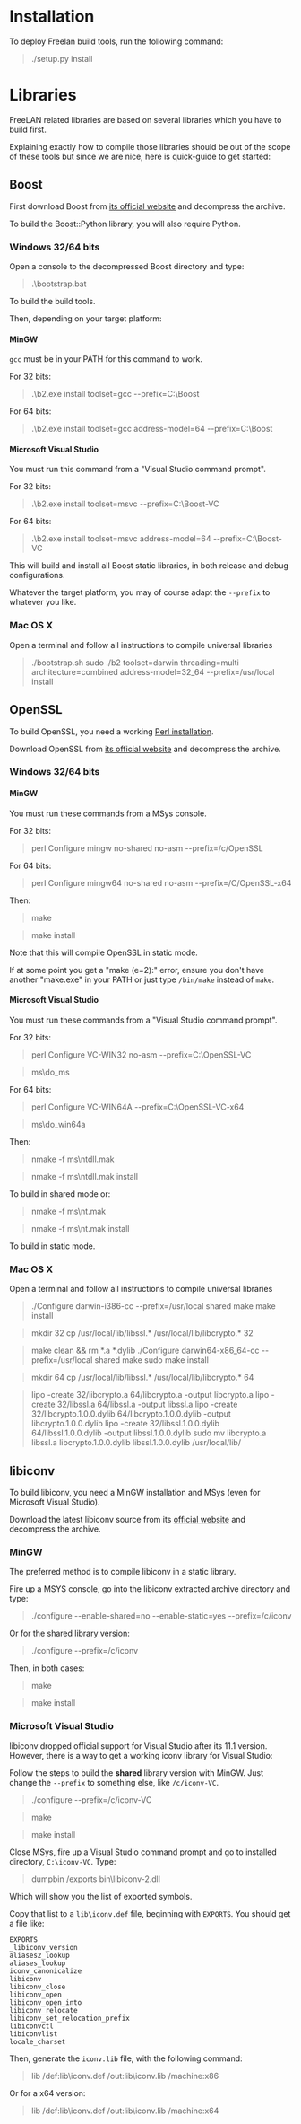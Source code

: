 Installation
============

To deploy Freelan build tools, run the following command:

> ./setup.py install

Libraries
=========

FreeLAN related libraries are based on several libraries which you have to build first.

Explaining exactly how to compile those libraries should be out of the scope of these tools but since we are nice, here is quick-guide to get started:

Boost
-----

First download Boost from [its official website](http://www.boost.org/) and decompress the archive.

To build the Boost::Python library, you will also require Python.

### Windows 32/64 bits

Open a console to the decompressed Boost directory and type:

> .\bootstrap.bat

To build the build tools.

Then, depending on your target platform:

#### MinGW

`gcc` must be in your PATH for this command to work.

For 32 bits:

> .\b2.exe install toolset=gcc --prefix=C:\Boost

For 64 bits:

> .\b2.exe install toolset=gcc address-model=64 --prefix=C:\Boost

#### Microsoft Visual Studio

You must run this command from a "Visual Studio command prompt".

For 32 bits:

> .\b2.exe install toolset=msvc --prefix=C:\Boost-VC

For 64 bits:

> .\b2.exe install toolset=msvc address-model=64 --prefix=C:\Boost-VC

This will build and install all Boost static libraries, in both release and debug configurations.

Whatever the target platform, you may of course adapt the `--prefix` to whatever you like.

### Mac OS X

Open a terminal and follow all instructions to compile universal libraries

> ./bootstrap.sh
> sudo ./b2 toolset=darwin threading=multi architecture=combined address-model=32_64 --prefix=/usr/local install

OpenSSL
-------

To build OpenSSL, you need a working [Perl installation](http://www.perl.org/).

Download OpenSSL from [its official website](http://www.openssl.org/) and decompress the archive.

### Windows 32/64 bits

#### MinGW

You must run these commands from a MSys console.

For 32 bits:

> perl Configure mingw no-shared no-asm --prefix=/c/OpenSSL

For 64 bits:

> perl Configure mingw64 no-shared no-asm --prefix=/C/OpenSSL-x64

Then:

> make

> make install

Note that this will compile OpenSSL in static mode.

If at some point you get a "make (e=2):" error, ensure you don't have another "make.exe" in your PATH or just type `/bin/make` instead of `make`.

#### Microsoft Visual Studio

You must run these commands from a "Visual Studio command prompt".

For 32 bits:

> perl Configure VC-WIN32 no-asm --prefix=C:\OpenSSL-VC

> ms\do_ms

For 64 bits:

> perl Configure VC-WIN64A --prefix=C:\OpenSSL-VC-x64

> ms\do_win64a

Then:

> nmake -f ms\ntdll.mak

> nmake -f ms\ntdll.mak install

To build in shared mode or:

> nmake -f ms\nt.mak

> nmake -f ms\nt.mak install

To build in static mode.

### Mac OS X

Open a terminal and follow all instructions to compile universal libraries

> ./Configure darwin-i386-cc --prefix=/usr/local shared
> make
> make install

> mkdir 32
> cp /usr/local/lib/libssl.* /usr/local/lib/libcrypto.* 32

> make clean && rm *.a *.dylib
> ./Configure darwin64-x86_64-cc --prefix=/usr/local shared
> make
> sudo make install 

> mkdir 64
> cp /usr/local/lib/libssl.* /usr/local/lib/libcrypto.* 64

> lipo -create 32/libcrypto.a 64/libcrypto.a -output libcrypto.a
> lipo -create 32/libssl.a 64/libssl.a -output libssl.a
> lipo -create 32/libcrypto.1.0.0.dylib 64/libcrypto.1.0.0.dylib -output libcrypto.1.0.0.dylib
> lipo -create 32/libssl.1.0.0.dylib 64/libssl.1.0.0.dylib -output libssl.1.0.0.dylib
> sudo mv libcrypto.a libssl.a libcrypto.1.0.0.dylib libssl.1.0.0.dylib /usr/local/lib/

libiconv
--------

To build libiconv, you need a MinGW installation and MSys (even for Microsoft Visual Studio).

Download the latest libiconv source from its [official website](http://www.gnu.org/s/libiconv/) and decompress the archive.

### MinGW

The preferred method is to compile libiconv in a static library.

Fire up a MSYS console, go into the libiconv extracted archive directory and type:

> ./configure --enable-shared=no --enable-static=yes --prefix=/c/iconv

Or for the shared library version:

> ./configure --prefix=/c/iconv

Then, in both cases:

> make

> make install

### Microsoft Visual Studio

libiconv dropped official support for Visual Studio after its 11.1 version. However, there is a way to get a working iconv library for Visual Studio:

Follow the steps to build the **shared** library version with MinGW. Just change the `--prefix` to something else, like `/c/iconv-VC`.

> ./configure --prefix=/c/iconv-VC

> make

> make install

Close MSys, fire up a Visual Studio command prompt and go to installed directory, `C:\iconv-VC`. Type:

> dumpbin /exports bin\libiconv-2.dll

Which will show you the list of exported symbols.

Copy that list to a `lib\iconv.def` file, beginning with `EXPORTS`. You should get a file like:

    EXPORTS
    _libiconv_version
    aliases2_lookup
    aliases_lookup
    iconv_canonicalize
    libiconv
    libiconv_close
    libiconv_open
    libiconv_open_into
    libiconv_relocate
    libiconv_set_relocation_prefix
    libiconvctl
    libiconvlist
    locale_charset

Then, generate the `iconv.lib` file, with the following command:

> lib /def:lib\iconv.def /out:lib\iconv.lib /machine:x86

Or for a x64 version:

> lib /def:lib\iconv.def /out:lib\iconv.lib /machine:x64
